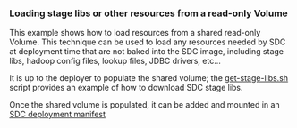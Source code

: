 ### Loading stage libs or other resources from a read-only Volume

This example shows how to load resources from a shared read-only Volume.  This technique can be used to load any resources needed by SDC at deployment time that are not baked into the SDC image, including stage libs, hadoop config files, lookup files, JDBC drivers, etc... 

It is up to the deployer to populate the shared volume; the [get-stage-libs.sh](https://github.com/onefoursix/sdc-k8s-deployment-with-custom-config/blob/master/examples/example-3/get-stage-libs.sh) script provides an example of how to download SDC stage libs.

Once the shared volume is populated, it can be added and mounted in an [SDC deployment manifest](https://github.com/onefoursix/sdc-k8s-deployment-with-custom-config/blob/master/examples/example-3/sdc.yaml) 

